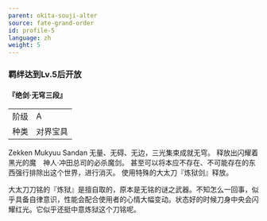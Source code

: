 ```yaml
---
parent: okita-souji-alter
source: fate-grand-order
id: profile-5
language: zh
weight: 5
---
```


### 羁绊达到Lv.5后开放

#### 『绝剑·无穹三段』

<table>
  <tr><td>阶级</td><td>A</td></tr>
  <tr><td>种类</td><td>对界宝具</td></tr>
</table>

Zekken Mukyuu Sandan
无量、无碍、无边，三光集束成就无穹。
释放出闪耀着黑光的魔　神人·冲田总司的必杀魔剑。
甚至可以将本应不存在、不可能存在的东西强行排除出这个世界，进行消灭。
使用特殊的大太刀『炼狱剑』释放。

大太刀刀铭的『炼狱』是擅自取的，原本是无铭的谜之武器。不知怎么一回事，似乎具备自律意识，性能会配合使用者的心情大幅变动。状态好的时候刀身中央会闪耀红光。它似乎还挺中意炼狱这个刀铭呢。
